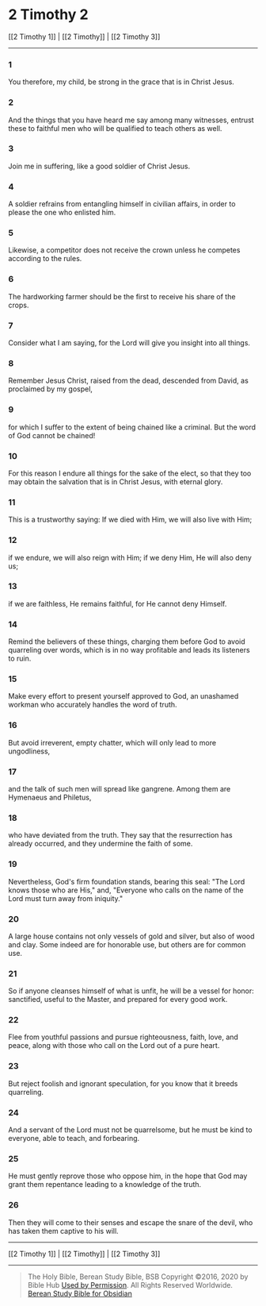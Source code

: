 # 2 Timothy 2

[[2 Timothy 1]] | [[2 Timothy]] | [[2 Timothy 3]]

---

### 1
You therefore, my child, be strong in the grace that is in Christ Jesus.

### 2
And the things that you have heard me say among many witnesses, entrust these to faithful men who will be qualified to teach others as well.

### 3
Join me in suffering, like a good soldier of Christ Jesus.

### 4
A soldier refrains from entangling himself in civilian affairs, in order to please the one who enlisted him.

### 5
Likewise, a competitor does not receive the crown unless he competes according to the rules.

### 6
The hardworking farmer should be the first to receive his share of the crops.

### 7
Consider what I am saying, for the Lord will give you insight into all things.

### 8
Remember Jesus Christ, raised from the dead, descended from David, as proclaimed by my gospel,

### 9
for which I suffer to the extent of being chained like a criminal. But the word of God cannot be chained!

### 10
For this reason I endure all things for the sake of the elect, so that they too may obtain the salvation that is in Christ Jesus, with eternal glory.

### 11
This is a trustworthy saying: If we died with Him, we will also live with Him;

### 12
if we endure, we will also reign with Him; if we deny Him, He will also deny us;

### 13
if we are faithless, He remains faithful, for He cannot deny Himself.

### 14
Remind the believers of these things, charging them before God to avoid quarreling over words, which is in no way profitable and leads its listeners to ruin.

### 15
Make every effort to present yourself approved to God, an unashamed workman who accurately handles the word of truth.

### 16
But avoid irreverent, empty chatter, which will only lead to more ungodliness,

### 17
and the talk of such men will spread like gangrene. Among them are Hymenaeus and Philetus,

### 18
who have deviated from the truth. They say that the resurrection has already occurred, and they undermine the faith of some.

### 19
Nevertheless, God's firm foundation stands, bearing this seal: "The Lord knows those who are His," and, "Everyone who calls on the name of the Lord must turn away from iniquity."

### 20
A large house contains not only vessels of gold and silver, but also of wood and clay. Some indeed are for honorable use, but others are for common use.

### 21
So if anyone cleanses himself of what is unfit, he will be a vessel for honor: sanctified, useful to the Master, and prepared for every good work.

### 22
Flee from youthful passions and pursue righteousness, faith, love, and peace, along with those who call on the Lord out of a pure heart.

### 23
But reject foolish and ignorant speculation, for you know that it breeds quarreling.

### 24
And a servant of the Lord must not be quarrelsome, but he must be kind to everyone, able to teach, and forbearing.

### 25
He must gently reprove those who oppose him, in the hope that God may grant them repentance leading to a knowledge of the truth.

### 26
Then they will come to their senses and escape the snare of the devil, who has taken them captive to his will.

---

[[2 Timothy 1]] | [[2 Timothy]] | [[2 Timothy 3]]

---

> The Holy Bible, Berean Study Bible, BSB
> Copyright &copy;2016, 2020 by Bible Hub
> [Used by Permission](https://berean.bible/terms.htm). All Rights Reserved Worldwide.
> [Berean Study Bible for Obsidian](https://github.com/gapmiss/berean-study-bible-for-obsidian)

